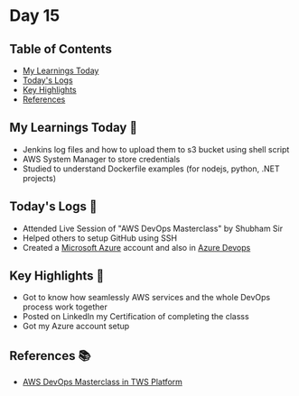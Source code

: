 # Day 15


## Table of Contents

- [My Learnings Today](#my-learnings-today-)
- [Today's Logs](#todays-logs-)
- [Key Highlights](#key-highlights-)
- [References](#references-)



## My Learnings Today 🎯

- Jenkins log files and how to upload them to s3 bucket using shell script
- AWS System Manager to store credentials
- Studied to understand Dockerfile examples (for nodejs, python, .NET projects)



## Today's Logs 📅

- Attended Live Session of "AWS DevOps Masterclass" by Shubham Sir
- Helped others to setup GitHub using SSH
- Created a [Microsoft Azure](https://portal.azure.com/#home) account and also in [Azure Devops](https://aex.dev.azure.com)



## Key Highlights 🌟

- Got to know how seamlessly AWS services and the whole DevOps process work together
- Posted on LinkedIn my Certification of completing the classs
- Got my Azure account setup



## References 📚

- [AWS DevOps Masterclass in TWS Platform](https://www.trainwithshubham.com/s/courses/67862a429c83511562fa6199/take)

